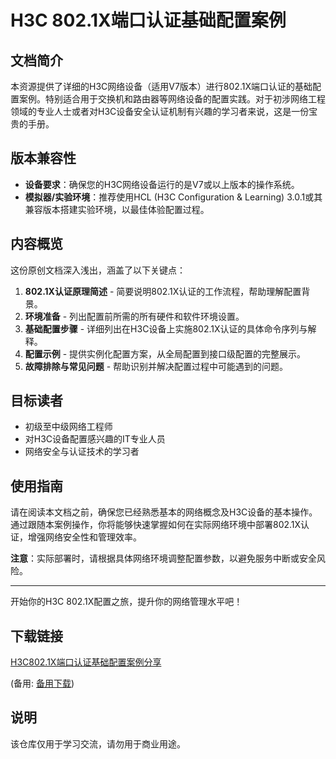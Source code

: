# H3C 802.1X端口认证基础配置案例

## 文档简介

本资源提供了详细的H3C网络设备（适用V7版本）进行802.1X端口认证的基础配置案例。特别适合用于交换机和路由器等网络设备的配置实践。对于初涉网络工程领域的专业人士或者对H3C设备安全认证机制有兴趣的学习者来说，这是一份宝贵的手册。

## 版本兼容性

- **设备要求**：确保您的H3C网络设备运行的是V7或以上版本的操作系统。
- **模拟器/实验环境**：推荐使用HCL (H3C Configuration & Learning) 3.0.1或其兼容版本搭建实验环境，以最佳体验配置过程。

## 内容概览

这份原创文档深入浅出，涵盖了以下关键点：

1. **802.1X认证原理简述** - 简要说明802.1X认证的工作流程，帮助理解配置背景。
2. **环境准备** - 列出配置前所需的所有硬件和软件环境设置。
3. **基础配置步骤** - 详细列出在H3C设备上实施802.1X认证的具体命令序列与解释。
4. **配置示例** - 提供实例化配置方案，从全局配置到接口级配置的完整展示。
5. **故障排除与常见问题** - 帮助识别并解决配置过程中可能遇到的问题。

## 目标读者

- 初级至中级网络工程师
- 对H3C设备配置感兴趣的IT专业人员
- 网络安全与认证技术的学习者

## 使用指南

请在阅读本文档之前，确保您已经熟悉基本的网络概念及H3C设备的基本操作。通过跟随本案例操作，你将能够快速掌握如何在实际网络环境中部署802.1X认证，增强网络安全性和管理效率。

**注意**：实际部署时，请根据具体网络环境调整配置参数，以避免服务中断或安全风险。

---

开始你的H3C 802.1X配置之旅，提升你的网络管理水平吧！

## 下载链接
[H3C802.1X端口认证基础配置案例分享](https://pan.quark.cn/s/701d0b478195) 

(备用: [备用下载](https://pan.baidu.com/s/1wKN2l4otWLm0wixrjPEX_g?pwd=1234))

## 说明

该仓库仅用于学习交流，请勿用于商业用途。
